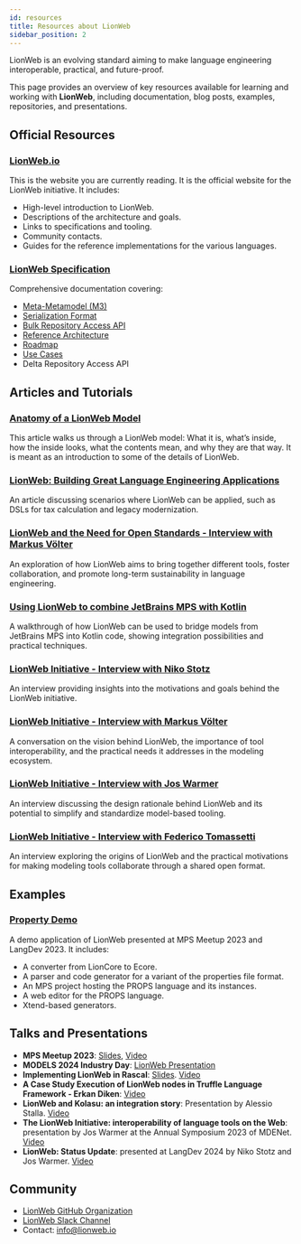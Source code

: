 ```yaml
---
id: resources
title: Resources about LionWeb
sidebar_position: 2
---
```


LionWeb is an evolving standard aiming to make language engineering interoperable, practical, and future-proof. 

This page provides an overview of key resources available for learning and working with **LionWeb**, including documentation, blog posts, examples, repositories, and presentations.

## Official Resources

### [LionWeb.io](https://lionweb.io)
This is the website you are currently reading.
It is the official website for the LionWeb initiative. It includes:
- High-level introduction to LionWeb.
- Descriptions of the architecture and goals.
- Links to specifications and tooling.
- Community contacts.
- Guides for the reference implementations for the various languages.

### [LionWeb Specification](https://lionweb.io/specification/)
Comprehensive documentation covering:
- [Meta-Metamodel (M3)](https://lionweb.io/specification/metametamodel/metametamodel.html)
- [Serialization Format](https://lionweb.io/specification/serialization/serialization.html)
- [Bulk Repository Access API](https://lionweb.io/specification/bulk/repo-access-api.html)
- [Reference Architecture](https://lionweb.io/specification/reference-architecture/reference-architecture.html)
- [Roadmap](https://lionweb.io/specification/roadmap/roadmap.html)
- [Use Cases](https://lionweb.io/specification/documentation/use-cases.html)
- Delta Repository Access API

## Articles and Tutorials

### [Anatomy of a LionWeb Model](https://lionweb.io/specification/articles/model-anatomy.html)
This article walks us through a LionWeb model: What it is, what’s inside, how the inside looks, what the contents mean, and why they are that way. It is meant as an introduction to some of the details of LionWeb.

### [LionWeb: Building Great Language Engineering Applications](https://tomassetti.me/lionweb-building-great-language-engineering-applications/)
An article discussing scenarios where LionWeb can be applied, such as DSLs for tax calculation and legacy modernization.

### [LionWeb and the Need for Open Standards - Interview with Markus Völter](https://tomassetti.me/lionweb-and-the-need-for-open-standards-interview-with-markus-volter/)
An exploration of how LionWeb aims to bring together different tools, foster collaboration, and promote long-term sustainability in language engineering.

### [Using LionWeb to combine JetBrains MPS with Kotlin](https://tomassetti.me/using-lionweb-to-combine-jetbrain-mps-with-kotlin/)
A walkthrough of how LionWeb can be used to bridge models from JetBrains MPS into Kotlin code, showing integration possibilities and practical techniques.

### [LionWeb Initiative - Interview with Niko Stotz](https://tomassetti.me/lionweb-initiative-interview-with-niko-stotz/)
An interview providing insights into the motivations and goals behind the LionWeb initiative.

### [LionWeb Initiative - Interview with Markus Völter](https://tomassetti.me/lionweb-initiative-interview-with-markus-voelter/)
A conversation on the vision behind LionWeb, the importance of tool interoperability, and the practical needs it addresses in the modeling ecosystem.

### [LionWeb Initiative - Interview with Jos Warmer](https://tomassetti.me/lionweb-initiative-interview-with-jos-warmer/)
An interview discussing the design rationale behind LionWeb and its potential to simplify and standardize model-based tooling.

### [LionWeb Initiative - Interview with Federico Tomassetti](https://tomassetti.me/interview-with-federico-tomassetti/)
An interview exploring the origins of LionWeb and the practical motivations for making modeling tools collaborate through a shared open format.

## Examples

### [Property Demo](https://github.com/LionWeb-io/property-demo)
A demo application of LionWeb presented at MPS Meetup 2023 and LangDev 2023. It includes:
- A converter from LionCore to Ecore.
- A parser and code generator for a variant of the properties file format.
- An MPS project hosting the PROPS language and its instances.
- A web editor for the PROPS language.
- Xtend-based generators.

## Talks and Presentations

- **MPS Meetup 2023**: [Slides](https://voelter.de/data/presentations/lionweb2023.pdf), [Video](https://www.youtube.com/watch?v=dzZdjqbRzuU&t=116s&pp=ygUHbGlvbndlYg%3D%3D)
- **MODELS 2024 Industry Day**: [LionWeb Presentation](https://conf.researchr.org/details/models-2024/models-2024-industry-day/6/LionWeb-Language-Interfaces-on-the-Web)
- **Implementing LionWeb in Rascal**: [Slides](https://langdevcon.org/assets/2024/slides/LionWeb-Rascal%20LangDev%202024.pdf). [Video](https://www.youtube.com/watch?v=Uq414dBALg4&pp=ygUHbGlvbndlYg%3D%3D)
- **A Case Study Execution of LionWeb nodes in Truffle Language Framework - Erkan Diken**: [Video](https://www.youtube.com/watch?v=CGPAWbidX8k)
- **LionWeb and Kolasu: an integration story**: Presentation by Alessio Stalla. [Video](https://www.youtube.com/watch?v=sUfSoEkXTuM&t=1411s&pp=ygUHbGlvbndlYg%3D%3D)
- **The LionWeb Initiative: interoperability of language tools on the Web**: presentation by Jos Warmer at the Annual Symposium 2023 of MDENet. [Video](https://www.youtube.com/watch?v=m8BWvaq4lW4&pp=ygUHbGlvbndlYtIHCQl-CQGHKiGM7w%3D%3D)
- **LionWeb: Status Update**: presented at LangDev 2024 by Niko Stotz and Jos Warmer. [Video](https://www.youtube.com/watch?v=2KW-xalM2yE&t=5s&pp=ygUHbGlvbndlYg%3D%3D)

## Community

- [LionWeb GitHub Organization](https://github.com/LionWeb-io/)
- [LionWeb Slack Channel](https://join.slack.com/t/lionweb/shared_invite/zt-1uvaly9eb-z529c694OIN5oBh9FH1vhQ)
- Contact: [info@lionweb.io](mailto:info@lionweb.io)

